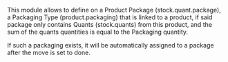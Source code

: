 This module allows to define on a Product Package (stock.quant.package),
a Packaging Type (product.packaging) that is linked to a product, if
said package only contains Quants (stock.quants) from this product, and
the sum of the quants quantities is equal to the Packaging quantity.

If such a packaging exists, it will be automatically assigned to a
package after the move is set to done.
